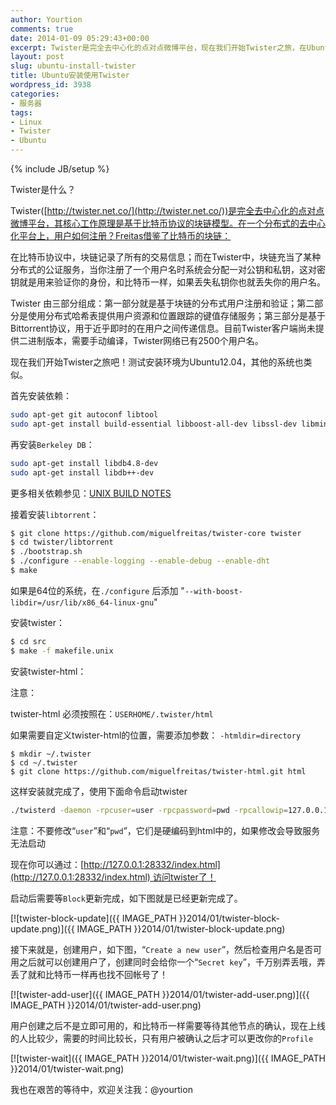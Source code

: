 ```yaml
---
author: Yourtion
comments: true
date: 2014-01-09 05:29:43+00:00
excerpt: Twister是完全去中心化的点对点微博平台，现在我们开始Twister之旅，在Ubuntu上安装和使用twister。
layout: post
slug: ubuntu-install-twister
title: Ubuntu安装使用Twister
wordpress_id: 3938
categories:
- 服务器
tags:
- Linux
- Twister
- Ubuntu
---
```

{% include JB/setup %}

Twister是什么？

Twister([http://twister.net.co/](http://twister.net.co/))是完全去中心化的点对点微博平台，其核心工作原理是基于比特币协议的块链模型。在一个分布式的去中心化平台上，用户如何注册？Freitas借鉴了比特币的块链：

在比特币协议中，块链记录了所有的交易信息；而在Twister中，块链充当了某种分布式的公证服务，当你注册了一个用户名时系统会分配一对公钥和私钥，这对密钥就是用来验证你的身份，和比特币一样，如果丢失私钥你也就丢失你的用户名。

Twister 由三部分组成：第一部分就是基于块链的分布式用户注册和验证；第二部分是使用分布式哈希表提供用户资源和位置跟踪的键值存储服务；第三部分是基于 Bittorrent协议，用于近乎即时的在用户之间传递信息。目前Twister客户端尚未提供二进制版本，需要手动编译，Twister网络已有2500个用户名。

现在我们开始Twister之旅吧！测试安装环境为Ubuntu12.04，其他的系统也类似。

首先安装依赖：

```bash
sudo apt-get git autoconf libtool
sudo apt-get install build-essential libboost-all-dev libssl-dev libminiupnpc-dev
```

再安装```Berkeley DB```：

```bash
sudo apt-get install libdb4.8-dev
sudo apt-get install libdb++-dev
```

更多相关依赖参见：[UNIX BUILD NOTES](https://github.com/miguelfreitas/twister-core/blob/master/doc/build-unix.md)

接着安装```libtorrent```：

```bash
$ git clone https://github.com/miguelfreitas/twister-core twister
$ cd twister/libtorrent
$ ./bootstrap.sh
$ ./configure --enable-logging --enable-debug --enable-dht
$ make
```

如果是64位的系统，在```./configure``` 后添加 "```--with-boost-libdir=/usr/lib/x86_64-linux-gnu```"

安装twister：

```bash
$ cd src
$ make -f makefile.unix
```

安装twister-html：

注意：


twister-html 必须按照在：```USERHOME/.twister/html```

如果需要自定义twister-html的位置，需要添加参数： ```-htmldir=directory```



```
$ mkdir ~/.twister
$ cd ~/.twister
$ git clone https://github.com/miguelfreitas/twister-html.git html
```

这样安装就完成了，使用下面命令启动twister

```bash
./twisterd -daemon -rpcuser=user -rpcpassword=pwd -rpcallowip=127.0.0.1
```

注意：不要修改“```user```”和“```pwd```”，它们是硬编码到html中的，如果修改会导致服务无法启动


现在你可以通过：[http://127.0.0.1:28332/index.html](http://127.0.0.1:28332/index.html) 访问twister了！

启动后需要等```Block```更新完成，如下图就是已经更新完成了。

[![twister-block-update]({{ IMAGE_PATH }}2014/01/twister-block-update.png)]({{ IMAGE_PATH }}2014/01/twister-block-update.png)

接下来就是，创建用户，如下图，“```Create a new user```”，然后检查用户名是否可用之后就可以创建用户了，创建同时会给你一个“```Secret key```”，千万别弄丢哦，弄丢了就和比特币一样再也找不回帐号了！

[![twister-add-user]({{ IMAGE_PATH }}2014/01/twister-add-user.png)]({{ IMAGE_PATH }}2014/01/twister-add-user.png)

用户创建之后不是立即可用的，和比特币一样需要等待其他节点的确认，现在上线的人比较少，需要的时间比较长，只有用户被确认之后才可以更改你的```Profile```

[![twister-wait]({{ IMAGE_PATH }}2014/01/twister-wait.png)]({{ IMAGE_PATH }}2014/01/twister-wait.png)

我也在艰苦的等待中，欢迎关注我：@yourtion
